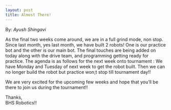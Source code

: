 ```yaml
---
layout: post
title: Almost There!
---
```

By: _Ayush Shingavi_

As the final two weeks come around, we are in a full grind mode, non stop. Since last month, yes last month, we have built 2 robots! One is our practice bot and the other is our main bot. The final touches are being added on today along with the drive team, and programming getting ready for practice. The agenda is as follows for the next week onto tournament : We have Monday and Tuesday of next week to get the robot built. Then we can no longer build the robot but practice won;t stop till tournament day!!

We are very excited for the upcoming few weeks and hope that you&#8217;ll be there to join us during the tournament!!

Thanks,<br />
BHS Robotics!!